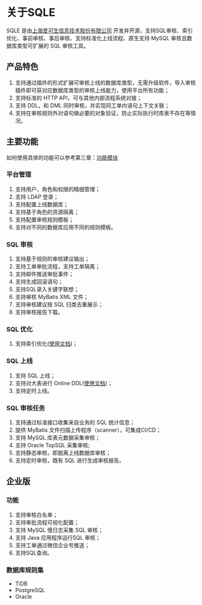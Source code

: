 # 关于SQLE
SQLE 是由[上海爱可生信息技术股份有限公司](http://www.actionsky.com/) 开发并开源，支持SQL审核、索引优化、事前审核、事后审核、支持标准化上线流程、原生支持 MySQL 审核且数据库类型可扩展的 SQL 审核工具。 
## 产品特色
1. 支持通过插件的形式扩展可审核上线的数据库类型，无需升级软件，导入审核插件即可获对应数据库类型的审核上线能力，使用平台所有功能；
2. 支持标准的 HTTP API，可与其他内部流程系统对接；
3. 支持 DDL，和 DML 同时审核，并实现同工单内语句上下文关联；
4. 支持在审核规则外对语句做必要的对象验证，防止实际执行时库表不存在等情况。

## 主要功能
如何使用具体的功能可以参考第三章：[功能模块](../3.modules/overview.md)
### 平台管理
1. 支持用户、角色和权限的精细管理；
2. 支持 LDAP 登录；
3. 支持配置上线数据库；
4. 支持基于角色的资源隔离；
5. 支持配置审核规则模板；
6. 支持对不同的数据库应用不同的规则模板。

### SQL 审核
1. 支持基于规则的审核建议输出；
2. 支持工单审批流程，支持工单隔离；
3. 支持邮件推送审批事件；
4. 支持生成回滚语句；
5. 支持SQL录入关键字联想；
6. 支持审核 MyBatis XML 文件；
7. 支持审核建议按 SQL 归类去重展示；
8. 支持审核报告下载。

### SQL 优化
1. 支持索引优化([使用文档](../3.modules/3.5_auditworkflow/index_optimization.html))；

### SQL 上线
1. 支持 SQL 上线；
2. 支持对大表进行 Online DDL([使用文档](../3.modules/3.5_auditworkflow/online_ddl.html))；
3. 支持定时上线。

### SQL 审核任务
1. 支持通过标准接口收集来自业务的 SQL 统计信息；
2. 提供 MyBatis 文件扫描上传程序（scanner），可集成CI/CD；
3. 支持 MySQL 库表元数据采集审核；
4. 支持 Oracle TopSQL 采集审核;
5. 支持静态审核，即脱离上线数据库审核；
6. 支持定时审核，既有 SQL 进行生成审核报告。

## 企业版
### 功能
1. 支持审核白名单；
2. 支持审批流程可视化配置；
3. 支持 MySQL 慢日志采集 SQL 审核；
4. 支持 Java 应用程序运行SQL 审核；
5. 支持工单通过微信企业号推送；
6. 支持SQL查询。

### 数据库规则集
- TiDB
- PostgreSQL
- Oracle
